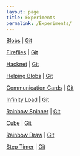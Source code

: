 ```yaml
---
layout: page
title: Experiments
permalink: /Experiments/
---
```


<!-- <a href="/name">name</a> | <a href="https://github.com/PlatypodeCode/name">Git</a> -->

<p><a href="https://git.platypodes.xyz/blobs">Blobs</a> | <a href="https://github.com/PlatypodeCode/blobs">Git</a>
<p><a href="https://git.platypodes.xyz/Fireflies">Fireflies</a> | <a href="https://github.com/PlatypodeCode/Fireflies">Git</a>
<p><a href="https://git.platypodes.xyz/Hacknet">Hacknet</a> | <a href="https://github.com/PlatypodeCode/Hacknet">Git</a>
<p><a href="https://git.platypodes.xyz/HelpingBlobs">Helping Blobs</a> | <a href="https://github.com/PlatypodeCode/HelpingBlobs">Git</a>
<p><a href="https://git.platypodes.xyz/CommunicationCards">Communication Cards</a> | <a href="https://github.com/PlatypodeCode/CommunicationCards">Git</a>
<p><a href="https://git.platypodes.xyz/InfinityLoad">Infinity Load</a> | <a href="https://github.com/PlatypodeCode/InfinityLoad">Git</a>
<p><a href="https://git.platypodes.xyz/RainbowSpinner">Rainbow Spinner</a> | <a href="https://github.com/PlatypodeCode/RainbowSpinner">Git</a>
<p><a href="https://git.platypodes.xyz/Cube">Cube</a> | <a href="https://github.com/PlatypodeCode/Cube">Git</a>
<p><a href="https://git.platypodes.xyz/RainbowDraw">Rainbow Draw</a> | <a href="https://github.com/PlatypodeCode/RainbowDraw">Git</a>
<p><a href="https://git.platypodes.xyz/StepTimer">Step Timer</a> | <a href="https://github.com/PlatypodeCode/StepTimer">Git</a>
